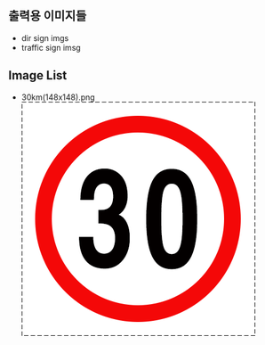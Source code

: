 ## 출력용 이미지들

- dir sign imgs
- traffic sign imsg

## Image List 
- 30km(148x148).png
![30km(148x148).png](./30km(148x148).png)



